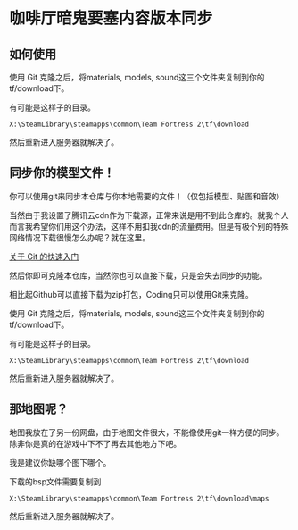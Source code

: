 # 咖啡厅暗鬼要塞内容版本同步

## 如何使用

使用 Git 克隆之后，将materials, models, sound这三个文件夹复制到你的tf/download下。

有可能是这样子的目录。

`X:\SteamLibrary\steamapps\common\Team Fortress 2\tf\download`

然后重新进入服务器就解决了。

## 同步你的模型文件！

你可以使用git来同步本仓库与你本地需要的文件！（仅包括模型、贴图和音效）

当然由于我设置了腾讯云cdn作为下载源，正常来说是用不到此仓库的。就我个人而言我希望你们用这个办法，这样不用扣我cdn的流量费用。但是有极个别的特殊网络情况下载很慢怎么办呢？就在这里。

[关于 Git 的快速入门](https://help.coding.net/docs/host/git/start.html)

然后你即可克隆本仓库，当然你也可以直接下载，只是会失去同步的功能。

相比起Github可以直接下载为zip打包，Coding只可以使用Git来克隆。

使用 Git 克隆之后，将materials, models, sound这三个文件夹复制到你的tf/download下。

有可能是这样子的目录。

`X:\SteamLibrary\steamapps\common\Team Fortress 2\tf\download`

然后重新进入服务器就解决了。

## 那地图呢？

地图我放在了另一份网盘，由于地图文件很大，不能像使用git一样方便的同步。除非你是真的在游戏中下不了再去其他地方下吧。

我是建议你缺哪个图下哪个。

下载的bsp文件需要复制到 

`X:\SteamLibrary\steamapps\common\Team Fortress 2\tf\download\maps` 

然后重新进入服务器就解决了。